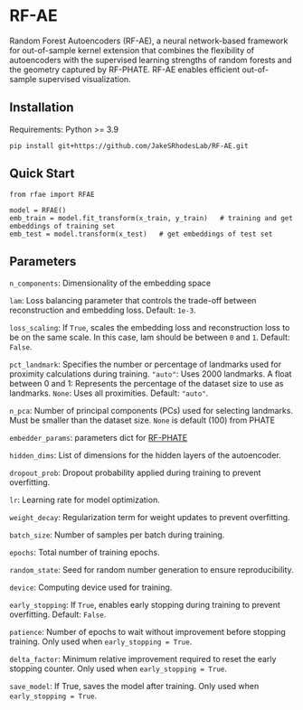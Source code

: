 # RF-AE

Random Forest Autoencoders (RF-AE), a neural network-based framework for out-of-sample kernel extension that combines the flexibility of autoencoders with the supervised learning strengths of random forests and the geometry captured by RF-PHATE. RF-AE enables efficient out-of-sample supervised visualization. 

## Installation
Requirements: Python >= 3.9

```
pip install git+https://github.com/JakeSRhodesLab/RF-AE.git
```

## Quick Start
```
from rfae import RFAE

model = RFAE()
emb_train = model.fit_transform(x_train, y_train)   # training and get embeddings of training set
emb_test = model.transform(x_test)   # get embeddings of test set
```

## Parameters

```n_components```: Dimensionality of the embedding space

```lam```: Loss balancing parameter that controls the trade-off between reconstruction and embedding loss. Default: ```1e-3```.

```loss_scaling```: If ```True```, scales the embedding loss and reconstruction loss to be on the same scale. In this case, lam should be between ```0``` and ```1```. Default: ```False```.

```pct_landmark```: Specifies the number or percentage of landmarks used for proximity calculations during training. ```"auto"```: Uses 2000 landmarks. A float between 0 and 1: Represents the percentage of the dataset size to use as landmarks. ```None```: Uses all proximities. Default: ```"auto"```.

```n_pca```: Number of principal components (PCs) used for selecting landmarks. Must be smaller than the dataset size. ```None``` is default (100) from PHATE

```embedder_params```: parameters dict for [RF-PHATE](https://github.com/jakerhodes/RF-PHATE.git)

```hidden_dims```: List of dimensions for the hidden layers of the autoencoder.

```dropout_prob```: Dropout probability applied during training to prevent overfitting.
 
```lr```: Learning rate for model optimization.

```weight_decay```: Regularization term for weight updates to prevent overfitting.

```batch_size```: Number of samples per batch during training.

```epochs```: Total number of training epochs.

```random_state```: Seed for random number generation to ensure reproducibility.

```device```: Computing device used for training. 

```early_stopping```: If ```True```, enables early stopping during training to prevent overfitting. Default: ```False```.

```patience```: Number of epochs to wait without improvement before stopping training. Only used when ```early_stopping = True```.

```delta_factor```: Minimum relative improvement required to reset the early stopping counter. Only used when ```early_stopping = True```.

```save_model```: If True, saves the model after training. Only used when ```early_stopping = True```.






